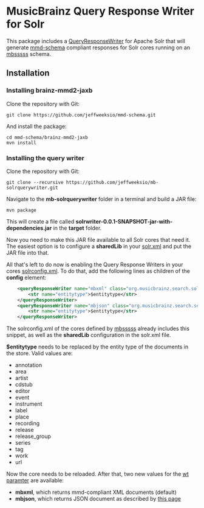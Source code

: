 # MusicBrainz Query Response Writer for Solr

This package includes a
[QueryResponseWriter](https://cwiki.apache.org/confluence/display/solr/Response+Writers)
for Apache Solr that will generate
[mmd-schema](https://github.com/metabrainz/mmd-schema) compliant responses
for Solr cores running on an [mbsssss](https://github.com/jeffweeksio/mbsssss) schema.

## Installation

### Installing brainz-mmd2-jaxb

Clone the repository with Git:

    git clone https://github.com/jeffweeksio/mmd-schema.git

And install the package:

    cd mmd-schema/brainz-mmd2-jaxb
    mvn install

### Installing the query writer

Clone the repository with Git:

    git clone --recursive https://github.com/jeffweeksio/mb-solrquerywriter.git

Navigate to the **mb-solrquerywriter** folder in a terminal and build a JAR
file:

    mvn package

This will create a file called
**solrwriter-0.0.1-SNAPSHOT-jar-with-dependencies.jar** in the **target** folder.

Now you need to make this JAR file available to all Solr cores that need it.
The easiest option is to configure a **sharedLib** in your
[solr.xml](https://cwiki.apache.org/confluence/display/solr/Format+of+solr.xml)
and put the JAR file into that.

All that's left to do now is enabling the Query Response Writers in your cores
[solrconfig.xml](https://cwiki.apache.org/confluence/display/solr/Configuring+solrconfig.xml).
To do that, add the following lines as children of the **config** element:

```xml
    <queryResponseWriter name="mbxml" class="org.musicbrainz.search.solrwriter.MBXMLWriter">
        <str name="entitytype">$entitytype</str>
    </queryResponseWriter>
    <queryResponseWriter name="mbjson" class="org.musicbrainz.search.solrwriter.MBJSONWriter">
        <str name="entitytype">$entitytype</str>
    </queryResponseWriter>
```

The solrconfig.xml of the cores defined by
[mbsssss](https://github.com/jeffweeksio/mbsssss) already includes this snippet, as
well as the **sharedLib** configuration in the solr.xml file.

**$entitytype** needs to be replaced by the entity type of the documents in the store.
Valid values are:

- annotation
- area
- artist
- cdstub
- editor
- event
- instrument
- label
- place
- recording
- release
- release_group
- series
- tag
- work
- url

Now the core needs to be reloaded.
After that, two new values for the
[wt paramter](https://cwiki.apache.org/confluence/display/solr/Response+Writers)
are available:

- **mbxml**, which returns mmd-compliant XML documents (default)
- **mbjson**, which returns JSON document as described by
  [this page](https://beta.musicbrainz.org/doc/Development/JSON_Web_Service)
